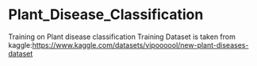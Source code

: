 # Plant_Disease_Classification
Training on Plant disease classification
Training Dataset is taken from kaggle:https://www.kaggle.com/datasets/vipoooool/new-plant-diseases-dataset

